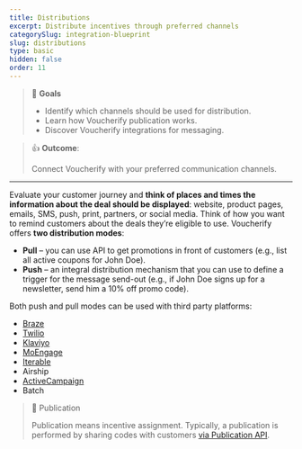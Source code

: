 ```yaml
---
title: Distributions
excerpt: Distribute incentives through preferred channels
categorySlug: integration-blueprint
slug: distributions
type: basic
hidden: false
order: 11
---
```


> 📘 **Goals**
> 
> * Identify which channels should be used for distribution.
> * Learn how Voucherify publication works.
> * Discover Voucherify integrations for messaging.

> 👍 **Outcome**: 
>
> Connect Voucherify with your preferred communication channels.

---

Evaluate your customer journey and **think of places and times the information about the deal should be displayed**: website, product pages, emails, SMS, push, print, partners, or social media. Think of how you want to remind customers about the deals they’re eligible to use. Voucherify offers **two distribution modes**:

* **Pull** – you can use API to get promotions in front of customers (e.g., list all active coupons for John Doe).
* **Push** – an integral distribution mechanism that you can use to define a trigger for the message send-out (e.g., if John Doe signs up for a newsletter, send him a 10% off promo code).

Both push and pull modes can be used with third party platforms:
- [Braze](https://support.voucherify.io/article/588-braze-integration "Voucherify and Braze integration article")
- [Twilio](https://support.voucherify.io/article/110-twilio "Voucherify and Twilio integration article")
- [Klaviyo](https://support.voucherify.io/article/598-klaviyo-integration "Voucherify and Klaviyo integration article")
- [MoEngage](https://support.voucherify.io/article/596-moengage-integration "Voucherify and MoEngage integration article")
- [Iterable](https://support.voucherify.io/article/594-iterable-integration "Voucherify and Iterable integration article")
- Airship
- [ActiveCampaign](https://support.voucherify.io/article/165-activecampaign "Voucherify and ActiveCampaign integration article")
- Batch

<!--- ![3rd party platforms](https://files.readme.io/341f152-guides_integration_blueprint_distributions_3rd_party_platforms.png) -->


> 📘 Publication
>
> Publication means incentive assignment. Typically, a publication is performed by sharing codes with customers [via Publication API](ref:publication-object).
